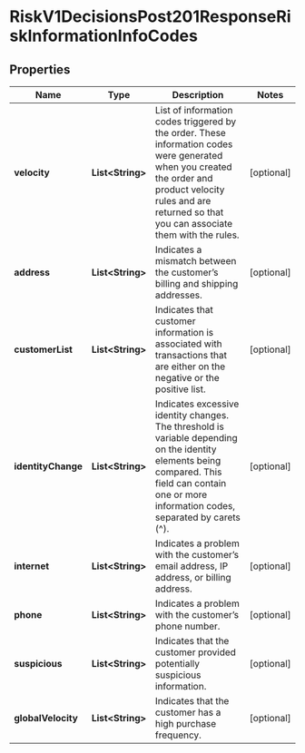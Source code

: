 
# RiskV1DecisionsPost201ResponseRiskInformationInfoCodes

## Properties
Name | Type | Description | Notes
------------ | ------------- | ------------- | -------------
**velocity** | **List&lt;String&gt;** | List of information codes triggered by the order. These information codes were generated when you created the order and product velocity rules and are returned so that you can associate them with the rules.  |  [optional]
**address** | **List&lt;String&gt;** | Indicates a mismatch between the customer’s billing and shipping addresses. |  [optional]
**customerList** | **List&lt;String&gt;** | Indicates that customer information is associated with transactions that are either on the negative or the positive list.  |  [optional]
**identityChange** | **List&lt;String&gt;** | Indicates excessive identity changes. The threshold is variable depending on the identity elements being compared. This field can contain one or more information codes, separated by carets (^).  |  [optional]
**internet** | **List&lt;String&gt;** | Indicates a problem with the customer’s email address, IP address, or billing address. |  [optional]
**phone** | **List&lt;String&gt;** | Indicates a problem with the customer’s phone number. |  [optional]
**suspicious** | **List&lt;String&gt;** | Indicates that the customer provided potentially suspicious information. |  [optional]
**globalVelocity** | **List&lt;String&gt;** | Indicates that the customer has a high purchase frequency. |  [optional]



